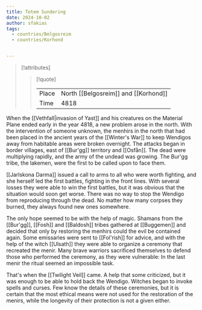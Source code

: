 ```yaml
---
title: Totem Sundering
date: 2024-10-02
author: sfakias
tags:
  - countries/Belgosreim
  - countries/Korhond


---
```

> [!attributes]
> 
> > [!quote]
> >
> > | | |
> > | --- | --- |
> > | Place | North [[Belgosreim]] and [[Korhond]] |
> > | Time | 4818 |

When the [[Vethfall|invasion of Yast]] and his creatures on the Material Plane ended early in the year 4818, a new problem arose in the north. With the intervention of someone unknown, the menhirs in the north that had been placed in the ancient years of the [[Winter's War]] to keep Wendigos away from habitable areas were broken overnight. The attacks began in border villages, east of [[Bur'gg]] territory and [[Osfån]]. The dead were multiplying rapidly, and the army of the undead was growing. The Bur'gg tribe, the lakemen, were the first to be called upon to face them.

[[Jarlskona Darma]] issued a call to arms to all who were worth fighting, and she herself led the first battles, fighting in the front lines. With several losses they were able to win the first battles, but it was obvious that the situation would soon get worse. There was no way to stop the Wendigo from reproducing through the dead. No matter how many corpses they burned, they always found new ones somewhere.

The only hope seemed to be with the help of magic. Shamans from the [[Bur'gg]], [[Fosh]] and [[Baldosh]] tribes gathered at [[Buggemen]] and decided that only by restoring the menhirs could the evil be contained again. Some emissaries were sent to [[Fol'rish]] for advice, and with the help of the witch [[Ulsath]] they were able to organize a ceremony that recreated the menir. Many brave warriors sacrificed themselves to defend those who performed the ceremony, as they were vulnerable: In the last menir the ritual seemed an impossible task.

That's when the [[Twilight Veil]] came. A help that some criticized, but it was enough to be able to hold back the Wendigo. Witches began to invoke spells and curses. Few know the details of these ceremonies, but it is certain that the most ethical means were not used for the restoration of the menirs, while the longevity of their protection is not a given either.